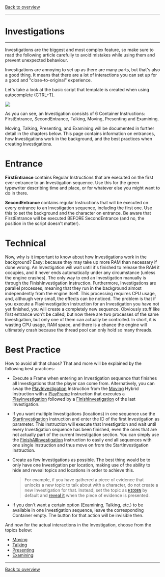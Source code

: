 [Back to overview](index.md)

---
# Investigations
---
Investigations are the biggest and most complex feature, so make sure to read the following article carefully to avoid mistakes while using them and prevent unexpected behaviour.

Investigations are annoying to set up as there are many parts, but that's also a good thing. It means that there are a lot of interactions you can set up for a good and "close-to-original" experience.

Let's take a look at the basic script that template is created when using autocomplete (CTRL+T).

![](./Images/Investigation.png)

As you can see, an Investigation consists of 6 Container Instructions: FirstEntrance, SecondEntrance, Talking, Moving, Presenting and Examining.

Moving, Talking, Presenting, and Examining will be documented in further detail in the chapters below. This page contains information on entrances, how Investigations work in the background, and the best practices when creating Investigations.

# Entrance
**FirstEntrance** contains Regular Instructions that are executed on the first ever entrance to an Investigation sequence. Use this for the green typewriter describing time and place, or for whatever else you might want to do in there.

**SecondEntrance** contains regular Instructions that will be executed on every entrance to an Investigation sequence, including the first one. Use this to set the background and the character on entrance. Be aware that FirstEntrance will be executed BEFORE SecondEntrance (and no, the position in the script doesn't matter).

# Technical
Now, why is it important to know about how Investigations work in the background? Easy: because they may take up more RAM than necessary if done wrong. An Investigation will wait until it's finished to release the RAM it occupies, and it never ends automatically under any circumstance (unless the engine crashes). The only way to end an Investigation manually is through the FinishInvestigation Instruction. Furthermore, Investigations are parallel processes, meaning that they run in the background almost independently from the engine itself. This processing requires CPU usage, and, although very small, the effects can be noticed. The problem is that if you execute a PlayInvestigation Instruction for an Investigation you have not yet finished, you will create a completely new sequence. Obviously stuff like first entrance won't be called, but now there are two processes of the same Investigation, but only one of them can actually be controlled. In short, it is wasting CPU usage, RAM space, and there is a chance the engine will ultimately crash because the thread pool can only hold so many threads. 

# Best Practice
How to avoid all that chaos? That and more will be explained by the following best practices:

- Execute a Frame when entering an Investigation sequence that finishes all Investigations that the player can come from. Alternatively, you can swap the [PlayInvestigation](PlayInvestigation.md) Instruction from the [Moving](Moving.md) Hybrid Instruction with a [PlayFrame](PlayFrame.md) Instruction that executes a [PlayInvestigation](PlayInvestigation.md) followed by a [FinishInvestigation](FinishInvestigation.md) of the last Investigation.

- If you want multiple Investigations (locations) in one sequence use the [StartInvestigation](StartInvestigation.md) Instruction and enter the ID of the first Investigation as parameter. This Instruction will execute that Investigation and wait until every Investigation sequence has been finished, even the ones that are not actually part of the current Investigation section. You can simply use the [FinishAllInvestigation](FinishAllInvestigation.md) Instruction to easily end all sequences with one single Instruction and thus move on from the StartInvestigation Instruction.

- Create as few Investigations as possible. The best thing would be to only have one Investigation per location, making use of the ability to hide and reveal topics and locations in order to achieve this.
  > For example, if you have gathered a piece of evidence that unlocks a new topic to talk about with a character, do not create a new Investigation for that. Instead, set the topic as [`HIDDEN`](Talking.md#parameters) by default and [reveal it](RevealTopic.md) when the piece of evidence is presented.

- If you don't want a certain option (Examining, Talking, etc.) to be available in one Investigation sequence, leave the corresponding Container empty. The button for that action will be invisible then.

And now for the actual interactions in the Investigation, choose from the topics below:
- [Moving](Moving.md)
- [Talking](Talking.md)
- [Presenting](Presenting.md)
- [Examining](Examining.md)

---
[Back to overview](index.md)
